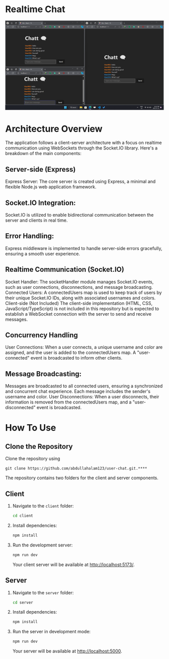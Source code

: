# Realtime Chat

![Example](./example.png)

# Architecture Overview

The application follows a client-server architecture with a focus on realtime communication using WebSockets through the Socket.IO library. Here's a breakdown of the main components:

## Server-side (Express)

Express Server: The core server is created using Express, a minimal and flexible Node.js web application framework.

## Socket.IO Integration:

Socket.IO is utilized to enable bidirectional communication between the server and clients in real time.

## Error Handling:

Express middleware is implemented to handle server-side errors gracefully, ensuring a smooth user experience.

## Realtime Communication (Socket.IO)

Socket Handler: The socketHandler module manages Socket.IO events, such as user connections, disconnections, and message broadcasting.
Connected Users: A connectedUsers map is used to keep track of users by their unique Socket.IO IDs, along with associated usernames and colors.
Client-side (Not Included)
The client-side implementation (HTML, CSS, JavaScript/TypeScript) is not included in this repository but is expected to establish a WebSocket connection with the server to send and receive messages.

## Concurrency Handling

User Connections: When a user connects, a unique username and color are assigned, and the user is added to the connectedUsers map. A "user-connected" event is broadcasted to inform other clients.

## Message Broadcasting:

Messages are broadcasted to all connected users, ensuring a synchronized and concurrent chat experience. Each message includes the sender's username and color.
User Disconnections: When a user disconnects, their information is removed from the connectedUsers map, and a "user-disconnected" event is broadcasted.

# How To Use

## Clone the Repository

Clone the repository using

```
git clone https://github.com/abdullahalam123/user-chat.git.****
```

The repository contains two folders for the client and server components.

## Client

1. Navigate to the `client` folder:

   ```bash
   cd client
   ```

2. Install dependencies:

   ```bash
   npm install
   ```

3. Run the development server:

   ```bash
   npm run dev
   ```

   Your client server will be available at [http://localhost:5173/](http://localhost:5173/).

## Server

1. Navigate to the `server` folder:

   ```bash
   cd server
   ```

2. Install dependencies:

   ```bash
   npm install
   ```

3. Run the server in development mode:

   ```bash
   npm run dev
   ```

   Your server will be available at [http://localhost:5000](http://localhost:5000).
